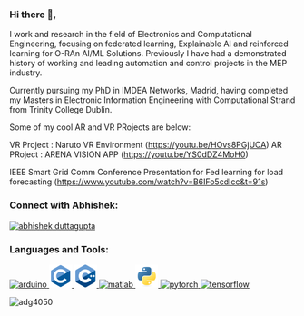### Hi there 👋, 

I work and research in the field of Electronics and Computational Engineering, focusing on federated learning, Explainable AI and reinforced learning for O-RAn AI/ML Solutions. Previously I have had a demonstrated history of working and leading automation and control projects in the MEP industry. 

Currently pursuing my PhD in IMDEA Networks, Madrid, having completed my Masters in Electronic Information Engineering with Computational Strand from Trinity College Dublin.  

Some of my cool AR and VR PRojects are below:

VR Project : Naruto VR Environment (https://youtu.be/HOvs8PGjUCA)
AR PRoject : ARENA VISION APP (https://youtu.be/YS0dDZ4MoH0)

IEEE Smart Grid Comm Conference Presentation for Fed learning for load forecasting (https://www.youtube.com/watch?v=B6IFo5cdIcc&t=91s) 




<h3 align="left">Connect with Abhishek:</h3>
<p align="left">
<a href="https://www.linkedin.com/in/iamadg0540/" target="blank"><img align="center" src="https://raw.githubusercontent.com/rahuldkjain/github-profile-readme-generator/master/src/images/icons/Social/linked-in-alt.svg" alt="abhishek duttagupta" height="30" width="40" /></a>
</p>

<h3 align="left">Languages and Tools:</h3>
<p align="left"> <a href="https://www.arduino.cc/" target="_blank" rel="noreferrer"> <img src="https://cdn.worldvectorlogo.com/logos/arduino-1.svg" alt="arduino" width="40" height="40"/> </a> <a href="https://www.cprogramming.com/" target="_blank" rel="noreferrer"> <img src="https://raw.githubusercontent.com/devicons/devicon/master/icons/c/c-original.svg" alt="c" width="40" height="40"/> </a> <a href="https://www.w3schools.com/cpp/" target="_blank" rel="noreferrer"> <img src="https://raw.githubusercontent.com/devicons/devicon/master/icons/cplusplus/cplusplus-original.svg" alt="cplusplus" width="40" height="40"/> </a> <a href="https://www.mathworks.com/" target="_blank" rel="noreferrer"> <img src="https://upload.wikimedia.org/wikipedia/commons/2/21/Matlab_Logo.png" alt="matlab" width="40" height="40"/> </a> <a href="https://www.python.org" target="_blank" rel="noreferrer"> <img src="https://raw.githubusercontent.com/devicons/devicon/master/icons/python/python-original.svg" alt="python" width="40" height="40"/> </a> <a href="https://pytorch.org/" target="_blank" rel="noreferrer"> <img src="https://www.vectorlogo.zone/logos/pytorch/pytorch-icon.svg" alt="pytorch" width="40" height="40"/> </a> <a href="https://www.tensorflow.org" target="_blank" rel="noreferrer"> <img src="https://www.vectorlogo.zone/logos/tensorflow/tensorflow-icon.svg" alt="tensorflow" width="40" height="40"/> </a> </p>



<p><img align="left" src="https://github-readme-stats.vercel.app/api/top-langs?username=adg4050&show_icons=true&locale=en&layout=compact" alt="adg4050" /></p>






